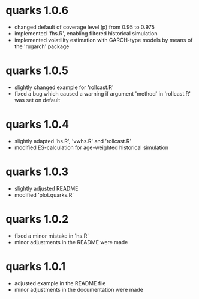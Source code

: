 # quarks 1.0.6

- changed default of coverage level (p) from 0.95 to 0.975
- implemented 'fhs.R', enabling filtered historical simulation
- implemented volatility estimation with GARCH-type models by means of the
  'rugarch' package


# quarks 1.0.5

- slightly changed example for 'rollcast.R'
- fixed a bug which caused a warning if argument 'method'
  in 'rollcast.R' was set on default

# quarks 1.0.4

- slightly adapted 'hs.R', 'vwhs.R' and 'rollcast.R' 
- modified ES-calculation for age-weighted historical simulation

# quarks 1.0.3

- slightly adjusted README
- modified 'plot.quarks.R'

# quarks 1.0.2

- fixed a minor mistake in 'hs.R'
- minor adjustments in the README were made

# quarks 1.0.1

- adjusted example in the README file
- minor adjustments in the documentation were made

